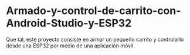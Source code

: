 # Armado-y-control-de-carrito-con-Android-Studio-y-ESP32
Que tal, este proyecto consiste en armar un pequeño carrito y controlarlo desde una ESP32 por medio de una aplicación móvil.
